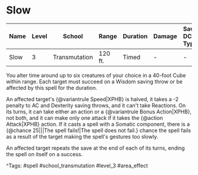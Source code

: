 # Slow

| Name | Level | School | Range | Duration | Damage | Save DC & Type |
|------|-------|--------|-------|----------|--------|----------------|
| Slow | 3 | Transmutation | 120 ft. | Timed | - | - |

You alter time around up to six creatures of your choice in a 40-foot Cube within range. Each target must succeed on a Wisdom saving throw or be affected by this spell for the duration.

An affected target's {@variantrule Speed|XPHB} is halved, it takes a -2 penalty to AC and Dexterity saving throws, and it can't take Reactions. On its turns, it can take either an action or a {@variantrule Bonus Action|XPHB}, not both, and it can make only one attack if it takes the {@action Attack|XPHB} action. If it casts a spell with a Somatic component, there is a {@chance 25|||The spell fails!|The spell does not fail.} chance the spell fails as a result of the target making the spell's gestures too slowly.

An affected target repeats the save at the end of each of its turns, ending the spell on itself on a success.

^Tags: #spell #school_transmutation #level_3 #area_effect